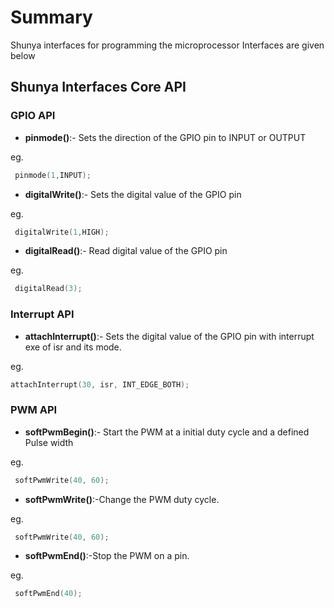 # Summary 

Shunya interfaces for programming the microprocessor Interfaces are given below

## Shunya Interfaces Core API

### GPIO API

- **pinmode()**:- Sets the direction of the GPIO pin to INPUT or OUTPUT

eg.
```c++
 pinmode(1,INPUT);
```
- **digitalWrite()**:- Sets the digital value of the GPIO pin

eg.
```c++
 digitalWrite(1,HIGH);
```
- **digitalRead()**:- Read digital value of the GPIO pin

eg.
```c++
 digitalRead(3);
```

### Interrupt API

- **attachInterrupt()**:- Sets the digital value of the GPIO pin with interrupt exe of isr and its mode.

eg.
```c++
attachInterrupt(30, isr, INT_EDGE_BOTH);
```

### PWM API

- **softPwmBegin()**:- Start the PWM at a initial duty cycle and a defined Pulse width

eg.
```c++
 softPwmWrite(40, 60);
```

- **softPwmWrite()**:-Change the PWM duty cycle.

eg.
```c++
 softPwmWrite(40, 60);
```

- **softPwmEnd()**:-Stop the PWM on a pin.

eg.
```c++
 softPwmEnd(40);
```

